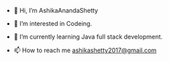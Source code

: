 - 👋 Hi, I’m AshikaAnandaShetty
- 👀 I’m interested in Codeing.
- 🌱 I’m currently learning Java full stack development.

- 📫 How to reach me ashikashetty2017@gmail.com

<!---
AshikaAnandaShetty/AshikaAnandaShetty is a ✨ special ✨ repository because its `README.md` (this file) appears on your GitHub profile.
You can click the Preview link to take a look at your changes.
--->
